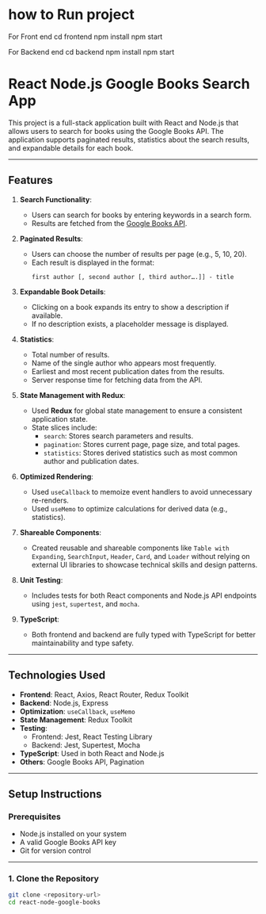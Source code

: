 # how to Run project

For Front end
cd frontend
npm install
npm start

For Backend end
cd backend
npm install
npm start

# React Node.js Google Books Search App

This project is a full-stack application built with React and Node.js that allows users to search for books using the Google Books API. The application supports paginated results, statistics about the search results, and expandable details for each book.

---

## **Features**

1. **Search Functionality**:

   - Users can search for books by entering keywords in a search form.
   - Results are fetched from the [Google Books API](https://www.googleapis.com/books/v1/volumes?key=<VALID_API_KEY>&q=something).

2. **Paginated Results**:

   - Users can choose the number of results per page (e.g., 5, 10, 20).
   - Each result is displayed in the format:
     ```
     first author [, second author [, third author….]] - title
     ```

3. **Expandable Book Details**:

   - Clicking on a book expands its entry to show a description if available.
   - If no description exists, a placeholder message is displayed.

4. **Statistics**:

   - Total number of results.
   - Name of the single author who appears most frequently.
   - Earliest and most recent publication dates from the results.
   - Server response time for fetching data from the API.

5. **State Management with Redux**:

   - Used **Redux** for global state management to ensure a consistent application state.
   - State slices include:
     - `search`: Stores search parameters and results.
     - `pagination`: Stores current page, page size, and total pages.
     - `statistics`: Stores derived statistics such as most common author and publication dates.

6. **Optimized Rendering**:

   - Used `useCallback` to memoize event handlers to avoid unnecessary re-renders.
   - Used `useMemo` to optimize calculations for derived data (e.g., statistics).

7. **Shareable Components**:

   - Created reusable and shareable components like `Table with Expanding`, `SearchInput`, `Header`, `Card`, and `Loader` without relying on external UI libraries to showcase technical skills and design patterns.

8. **Unit Testing**:

   - Includes tests for both React components and Node.js API endpoints using `jest`, `supertest`, and `mocha`.

9. **TypeScript**:

   - Both frontend and backend are fully typed with TypeScript for better maintainability and type safety.

---

## **Technologies Used**

- **Frontend**: React, Axios, React Router, Redux Toolkit
- **Backend**: Node.js, Express
- **Optimization**: `useCallback`, `useMemo`
- **State Management**: Redux Toolkit
- **Testing**:
  - Frontend: Jest, React Testing Library
  - Backend: Jest, Supertest, Mocha
- **TypeScript**: Used in both React and Node.js
- **Others**: Google Books API, Pagination

---

## **Setup Instructions**

### Prerequisites

- Node.js installed on your system
- A valid Google Books API key
- Git for version control

---

### 1. Clone the Repository

```bash
git clone <repository-url>
cd react-node-google-books
```
